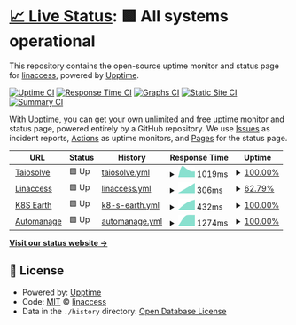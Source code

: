 # [📈 Live Status](https://demo.upptime.js.org): <!--live status--> **🟩 All systems operational**

This repository contains the open-source uptime monitor and status page for [linaccess](https://uptime.linaccess.za.net), powered by [Upptime](https://github.com/upptime/upptime).

[![Uptime CI](https://github.com/linaccess/upptime/workflows/Uptime%20CI/badge.svg)](https://github.com/linaccess/upptime/actions?query=workflow%3A%22Uptime+CI%22)
[![Response Time CI](https://github.com/linaccess/upptime/workflows/Response%20Time%20CI/badge.svg)](https://github.com/linaccess/upptime/actions?query=workflow%3A%22Response+Time+CI%22)
[![Graphs CI](https://github.com/linaccess/upptime/workflows/Graphs%20CI/badge.svg)](https://github.com/linaccess/upptime/actions?query=workflow%3A%22Graphs+CI%22)
[![Static Site CI](https://github.com/linaccess/upptime/workflows/Static%20Site%20CI/badge.svg)](https://github.com/linaccess/upptime/actions?query=workflow%3A%22Static+Site+CI%22)
[![Summary CI](https://github.com/linaccess/upptime/workflows/Summary%20CI/badge.svg)](https://github.com/linaccess/upptime/actions?query=workflow%3A%22Summary+CI%22)

With [Upptime](https://upptime.js.org), you can get your own unlimited and free uptime monitor and status page, powered entirely by a GitHub repository. We use [Issues](https://github.com/linaccess/upptime/issues) as incident reports, [Actions](https://github.com/linaccess/upptime/actions) as uptime monitors, and [Pages](https://demo.upptime.js.org) for the status page.

<!--start: status pages-->
<!-- This summary is generated by Upptime (https://github.com/upptime/upptime) -->
<!-- Do not edit this manually, your changes will be overwritten -->
<!-- prettier-ignore -->
| URL | Status | History | Response Time | Uptime |
| --- | ------ | ------- | ------------- | ------ |
| <img alt="" src="https://favicons.githubusercontent.com/www.taiosolve.xyz" height="13"> [Taiosolve](https://www.taiosolve.xyz) | 🟩 Up | [taiosolve.yml](https://github.com/linaccess/upptime/commits/HEAD/history/taiosolve.yml) | <details><summary><img alt="Response time graph" src="./graphs/taiosolve/response-time-week.png" height="20"> 1019ms</summary><br><a href="https://uptime.linaccess.za.net/history/taiosolve"><img alt="Response time 1019" src="https://img.shields.io/endpoint?url=https%3A%2F%2Fraw.githubusercontent.com%2Flinaccess%2Fupptime%2FHEAD%2Fapi%2Ftaiosolve%2Fresponse-time.json"></a><br><a href="https://uptime.linaccess.za.net/history/taiosolve"><img alt="24-hour response time 1019" src="https://img.shields.io/endpoint?url=https%3A%2F%2Fraw.githubusercontent.com%2Flinaccess%2Fupptime%2FHEAD%2Fapi%2Ftaiosolve%2Fresponse-time-day.json"></a><br><a href="https://uptime.linaccess.za.net/history/taiosolve"><img alt="7-day response time 1019" src="https://img.shields.io/endpoint?url=https%3A%2F%2Fraw.githubusercontent.com%2Flinaccess%2Fupptime%2FHEAD%2Fapi%2Ftaiosolve%2Fresponse-time-week.json"></a><br><a href="https://uptime.linaccess.za.net/history/taiosolve"><img alt="30-day response time 1019" src="https://img.shields.io/endpoint?url=https%3A%2F%2Fraw.githubusercontent.com%2Flinaccess%2Fupptime%2FHEAD%2Fapi%2Ftaiosolve%2Fresponse-time-month.json"></a><br><a href="https://uptime.linaccess.za.net/history/taiosolve"><img alt="1-year response time 1019" src="https://img.shields.io/endpoint?url=https%3A%2F%2Fraw.githubusercontent.com%2Flinaccess%2Fupptime%2FHEAD%2Fapi%2Ftaiosolve%2Fresponse-time-year.json"></a></details> | <details><summary><a href="https://uptime.linaccess.za.net/history/taiosolve">100.00%</a></summary><a href="https://uptime.linaccess.za.net/history/taiosolve"><img alt="All-time uptime 100.00%" src="https://img.shields.io/endpoint?url=https%3A%2F%2Fraw.githubusercontent.com%2Flinaccess%2Fupptime%2FHEAD%2Fapi%2Ftaiosolve%2Fuptime.json"></a><br><a href="https://uptime.linaccess.za.net/history/taiosolve"><img alt="24-hour uptime 100.00%" src="https://img.shields.io/endpoint?url=https%3A%2F%2Fraw.githubusercontent.com%2Flinaccess%2Fupptime%2FHEAD%2Fapi%2Ftaiosolve%2Fuptime-day.json"></a><br><a href="https://uptime.linaccess.za.net/history/taiosolve"><img alt="7-day uptime 100.00%" src="https://img.shields.io/endpoint?url=https%3A%2F%2Fraw.githubusercontent.com%2Flinaccess%2Fupptime%2FHEAD%2Fapi%2Ftaiosolve%2Fuptime-week.json"></a><br><a href="https://uptime.linaccess.za.net/history/taiosolve"><img alt="30-day uptime 100.00%" src="https://img.shields.io/endpoint?url=https%3A%2F%2Fraw.githubusercontent.com%2Flinaccess%2Fupptime%2FHEAD%2Fapi%2Ftaiosolve%2Fuptime-month.json"></a><br><a href="https://uptime.linaccess.za.net/history/taiosolve"><img alt="1-year uptime 100.00%" src="https://img.shields.io/endpoint?url=https%3A%2F%2Fraw.githubusercontent.com%2Flinaccess%2Fupptime%2FHEAD%2Fapi%2Ftaiosolve%2Fuptime-year.json"></a></details>
| <img alt="" src="https://favicons.githubusercontent.com/linaccess.za.net" height="13"> [Linaccess](http://linaccess.za.net) | 🟩 Up | [linaccess.yml](https://github.com/linaccess/upptime/commits/HEAD/history/linaccess.yml) | <details><summary><img alt="Response time graph" src="./graphs/linaccess/response-time-week.png" height="20"> 306ms</summary><br><a href="https://uptime.linaccess.za.net/history/linaccess"><img alt="Response time 306" src="https://img.shields.io/endpoint?url=https%3A%2F%2Fraw.githubusercontent.com%2Flinaccess%2Fupptime%2FHEAD%2Fapi%2Flinaccess%2Fresponse-time.json"></a><br><a href="https://uptime.linaccess.za.net/history/linaccess"><img alt="24-hour response time 306" src="https://img.shields.io/endpoint?url=https%3A%2F%2Fraw.githubusercontent.com%2Flinaccess%2Fupptime%2FHEAD%2Fapi%2Flinaccess%2Fresponse-time-day.json"></a><br><a href="https://uptime.linaccess.za.net/history/linaccess"><img alt="7-day response time 306" src="https://img.shields.io/endpoint?url=https%3A%2F%2Fraw.githubusercontent.com%2Flinaccess%2Fupptime%2FHEAD%2Fapi%2Flinaccess%2Fresponse-time-week.json"></a><br><a href="https://uptime.linaccess.za.net/history/linaccess"><img alt="30-day response time 306" src="https://img.shields.io/endpoint?url=https%3A%2F%2Fraw.githubusercontent.com%2Flinaccess%2Fupptime%2FHEAD%2Fapi%2Flinaccess%2Fresponse-time-month.json"></a><br><a href="https://uptime.linaccess.za.net/history/linaccess"><img alt="1-year response time 306" src="https://img.shields.io/endpoint?url=https%3A%2F%2Fraw.githubusercontent.com%2Flinaccess%2Fupptime%2FHEAD%2Fapi%2Flinaccess%2Fresponse-time-year.json"></a></details> | <details><summary><a href="https://uptime.linaccess.za.net/history/linaccess">62.79%</a></summary><a href="https://uptime.linaccess.za.net/history/linaccess"><img alt="All-time uptime 62.79%" src="https://img.shields.io/endpoint?url=https%3A%2F%2Fraw.githubusercontent.com%2Flinaccess%2Fupptime%2FHEAD%2Fapi%2Flinaccess%2Fuptime.json"></a><br><a href="https://uptime.linaccess.za.net/history/linaccess"><img alt="24-hour uptime 62.79%" src="https://img.shields.io/endpoint?url=https%3A%2F%2Fraw.githubusercontent.com%2Flinaccess%2Fupptime%2FHEAD%2Fapi%2Flinaccess%2Fuptime-day.json"></a><br><a href="https://uptime.linaccess.za.net/history/linaccess"><img alt="7-day uptime 62.79%" src="https://img.shields.io/endpoint?url=https%3A%2F%2Fraw.githubusercontent.com%2Flinaccess%2Fupptime%2FHEAD%2Fapi%2Flinaccess%2Fuptime-week.json"></a><br><a href="https://uptime.linaccess.za.net/history/linaccess"><img alt="30-day uptime 62.79%" src="https://img.shields.io/endpoint?url=https%3A%2F%2Fraw.githubusercontent.com%2Flinaccess%2Fupptime%2FHEAD%2Fapi%2Flinaccess%2Fuptime-month.json"></a><br><a href="https://uptime.linaccess.za.net/history/linaccess"><img alt="1-year uptime 62.79%" src="https://img.shields.io/endpoint?url=https%3A%2F%2Fraw.githubusercontent.com%2Flinaccess%2Fupptime%2FHEAD%2Fapi%2Flinaccess%2Fuptime-year.json"></a></details>
| <img alt="" src="https://favicons.githubusercontent.com/k8s.earth" height="13"> [K8S Earth](https://k8s.earth) | 🟩 Up | [k8-s-earth.yml](https://github.com/linaccess/upptime/commits/HEAD/history/k8-s-earth.yml) | <details><summary><img alt="Response time graph" src="./graphs/k8-s-earth/response-time-week.png" height="20"> 432ms</summary><br><a href="https://uptime.linaccess.za.net/history/k8-s-earth"><img alt="Response time 432" src="https://img.shields.io/endpoint?url=https%3A%2F%2Fraw.githubusercontent.com%2Flinaccess%2Fupptime%2FHEAD%2Fapi%2Fk8-s-earth%2Fresponse-time.json"></a><br><a href="https://uptime.linaccess.za.net/history/k8-s-earth"><img alt="24-hour response time 432" src="https://img.shields.io/endpoint?url=https%3A%2F%2Fraw.githubusercontent.com%2Flinaccess%2Fupptime%2FHEAD%2Fapi%2Fk8-s-earth%2Fresponse-time-day.json"></a><br><a href="https://uptime.linaccess.za.net/history/k8-s-earth"><img alt="7-day response time 432" src="https://img.shields.io/endpoint?url=https%3A%2F%2Fraw.githubusercontent.com%2Flinaccess%2Fupptime%2FHEAD%2Fapi%2Fk8-s-earth%2Fresponse-time-week.json"></a><br><a href="https://uptime.linaccess.za.net/history/k8-s-earth"><img alt="30-day response time 432" src="https://img.shields.io/endpoint?url=https%3A%2F%2Fraw.githubusercontent.com%2Flinaccess%2Fupptime%2FHEAD%2Fapi%2Fk8-s-earth%2Fresponse-time-month.json"></a><br><a href="https://uptime.linaccess.za.net/history/k8-s-earth"><img alt="1-year response time 432" src="https://img.shields.io/endpoint?url=https%3A%2F%2Fraw.githubusercontent.com%2Flinaccess%2Fupptime%2FHEAD%2Fapi%2Fk8-s-earth%2Fresponse-time-year.json"></a></details> | <details><summary><a href="https://uptime.linaccess.za.net/history/k8-s-earth">100.00%</a></summary><a href="https://uptime.linaccess.za.net/history/k8-s-earth"><img alt="All-time uptime 100.00%" src="https://img.shields.io/endpoint?url=https%3A%2F%2Fraw.githubusercontent.com%2Flinaccess%2Fupptime%2FHEAD%2Fapi%2Fk8-s-earth%2Fuptime.json"></a><br><a href="https://uptime.linaccess.za.net/history/k8-s-earth"><img alt="24-hour uptime 100.00%" src="https://img.shields.io/endpoint?url=https%3A%2F%2Fraw.githubusercontent.com%2Flinaccess%2Fupptime%2FHEAD%2Fapi%2Fk8-s-earth%2Fuptime-day.json"></a><br><a href="https://uptime.linaccess.za.net/history/k8-s-earth"><img alt="7-day uptime 100.00%" src="https://img.shields.io/endpoint?url=https%3A%2F%2Fraw.githubusercontent.com%2Flinaccess%2Fupptime%2FHEAD%2Fapi%2Fk8-s-earth%2Fuptime-week.json"></a><br><a href="https://uptime.linaccess.za.net/history/k8-s-earth"><img alt="30-day uptime 100.00%" src="https://img.shields.io/endpoint?url=https%3A%2F%2Fraw.githubusercontent.com%2Flinaccess%2Fupptime%2FHEAD%2Fapi%2Fk8-s-earth%2Fuptime-month.json"></a><br><a href="https://uptime.linaccess.za.net/history/k8-s-earth"><img alt="1-year uptime 100.00%" src="https://img.shields.io/endpoint?url=https%3A%2F%2Fraw.githubusercontent.com%2Flinaccess%2Fupptime%2FHEAD%2Fapi%2Fk8-s-earth%2Fuptime-year.json"></a></details>
| <img alt="" src="https://favicons.githubusercontent.com/automanage.co.za" height="13"> [Automanage](http://automanage.co.za) | 🟩 Up | [automanage.yml](https://github.com/linaccess/upptime/commits/HEAD/history/automanage.yml) | <details><summary><img alt="Response time graph" src="./graphs/automanage/response-time-week.png" height="20"> 1274ms</summary><br><a href="https://uptime.linaccess.za.net/history/automanage"><img alt="Response time 1274" src="https://img.shields.io/endpoint?url=https%3A%2F%2Fraw.githubusercontent.com%2Flinaccess%2Fupptime%2FHEAD%2Fapi%2Fautomanage%2Fresponse-time.json"></a><br><a href="https://uptime.linaccess.za.net/history/automanage"><img alt="24-hour response time 1274" src="https://img.shields.io/endpoint?url=https%3A%2F%2Fraw.githubusercontent.com%2Flinaccess%2Fupptime%2FHEAD%2Fapi%2Fautomanage%2Fresponse-time-day.json"></a><br><a href="https://uptime.linaccess.za.net/history/automanage"><img alt="7-day response time 1274" src="https://img.shields.io/endpoint?url=https%3A%2F%2Fraw.githubusercontent.com%2Flinaccess%2Fupptime%2FHEAD%2Fapi%2Fautomanage%2Fresponse-time-week.json"></a><br><a href="https://uptime.linaccess.za.net/history/automanage"><img alt="30-day response time 1274" src="https://img.shields.io/endpoint?url=https%3A%2F%2Fraw.githubusercontent.com%2Flinaccess%2Fupptime%2FHEAD%2Fapi%2Fautomanage%2Fresponse-time-month.json"></a><br><a href="https://uptime.linaccess.za.net/history/automanage"><img alt="1-year response time 1274" src="https://img.shields.io/endpoint?url=https%3A%2F%2Fraw.githubusercontent.com%2Flinaccess%2Fupptime%2FHEAD%2Fapi%2Fautomanage%2Fresponse-time-year.json"></a></details> | <details><summary><a href="https://uptime.linaccess.za.net/history/automanage">100.00%</a></summary><a href="https://uptime.linaccess.za.net/history/automanage"><img alt="All-time uptime 100.00%" src="https://img.shields.io/endpoint?url=https%3A%2F%2Fraw.githubusercontent.com%2Flinaccess%2Fupptime%2FHEAD%2Fapi%2Fautomanage%2Fuptime.json"></a><br><a href="https://uptime.linaccess.za.net/history/automanage"><img alt="24-hour uptime 100.00%" src="https://img.shields.io/endpoint?url=https%3A%2F%2Fraw.githubusercontent.com%2Flinaccess%2Fupptime%2FHEAD%2Fapi%2Fautomanage%2Fuptime-day.json"></a><br><a href="https://uptime.linaccess.za.net/history/automanage"><img alt="7-day uptime 100.00%" src="https://img.shields.io/endpoint?url=https%3A%2F%2Fraw.githubusercontent.com%2Flinaccess%2Fupptime%2FHEAD%2Fapi%2Fautomanage%2Fuptime-week.json"></a><br><a href="https://uptime.linaccess.za.net/history/automanage"><img alt="30-day uptime 100.00%" src="https://img.shields.io/endpoint?url=https%3A%2F%2Fraw.githubusercontent.com%2Flinaccess%2Fupptime%2FHEAD%2Fapi%2Fautomanage%2Fuptime-month.json"></a><br><a href="https://uptime.linaccess.za.net/history/automanage"><img alt="1-year uptime 100.00%" src="https://img.shields.io/endpoint?url=https%3A%2F%2Fraw.githubusercontent.com%2Flinaccess%2Fupptime%2FHEAD%2Fapi%2Fautomanage%2Fuptime-year.json"></a></details>

<!--end: status pages-->

[**Visit our status website →**](https://demo.upptime.js.org)

## 📄 License

- Powered by: [Upptime](https://github.com/upptime/upptime)
- Code: [MIT](./LICENSE) © [linaccess](https://demo.upptime.js.org)
- Data in the `./history` directory: [Open Database License](https://opendatacommons.org/licenses/odbl/1-0/)
